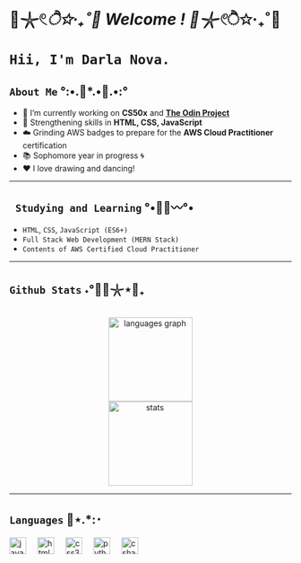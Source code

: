 # 🫧𓇼𓏲*ੈ✩‧₊˚🎐 Welcome ! 🫧𓇼𓏲*ੈ✩‧₊˚🎐

# `Hii, I'm Darla Nova.`


##  `About Me` °:•.🐠*.•🪸.•:°

- 🔭 I’m currently working on <strong>CS50x</strong> and <a href="https://www.theodinproject.com/dashboard"><strong>The Odin Project</strong></a>
- 🌱 Strengthening skills in <strong>HTML, CSS, JavaScript</strong>
- ☁️ Grinding AWS badges to prepare for the <strong>AWS Cloud Practitioner</strong> certification
- 📚 Sophomore year in progress 🌀
- ❤️ I love drawing and dancing!
  
---

## ` Studying and Learning` °•🪸🪼⁠〰°•

- `HTML`, `CSS`, `JavaScript (ES6+)`
- `Full Stack Web Development (MERN Stack)`
- `Contents of AWS Certified Cloud Practitioner `
---
## `Github Stats` ˖°🌊🎐𓇼⋆🦪₊
<div align="center">
 <br>
  <img src="https://github-readme-stats.vercel.app/api/top-langs?username=novadar-star&locale=en&hide_title=false&layout=compact&card_width=350&langs_count=5&theme=dracula&hide_border=false" height="150" alt="languages graph"  style="margin-bottom =10px" />
<br>
 <img src="https://streak-stats.demolab.com?user=novadar-star&theme=dracula&hide_border=false"  style="margin-bottom =10px" 
  height="150" alt="stats"/>
</div>

---

## `Languages` 🪼⋆.*:･

<div align="left">
  <img src="https://cdn.jsdelivr.net/gh/devicons/devicon/icons/javascript/javascript-original.svg" height="30" alt="javascript logo"  />
  <img width="12" />
  <img src="https://cdn.jsdelivr.net/gh/devicons/devicon/icons/html5/html5-original.svg" height="30" alt="html5 logo"  />
  <img width="12" />
  <img src="https://cdn.jsdelivr.net/gh/devicons/devicon/icons/css3/css3-original.svg" height="30" alt="css3 logo"  />
  <img width="12" />
  <img src="https://cdn.jsdelivr.net/gh/devicons/devicon/icons/python/python-original.svg" height="30" alt="python logo"  />
  <img width="12" />
  <img src="https://cdn.jsdelivr.net/gh/devicons/devicon/icons/csharp/csharp-original.svg" height="30" alt="csharp logo"  />
</div>

###


